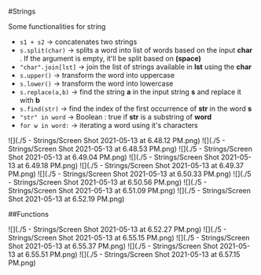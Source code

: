 #Strings

Some functionalities for string

- `s1 + s2` -> concatenates two strings
- `s.split(char)` -> splits a word into list of words based on the input **char** . If the argument is empty, it'll be split based on **(space)**
- `"char".join[lst]` -> join the list of strings available in **lst** using the **char**
- `s.upper()` -> transform the word into uppercase
- `s.lower()` -> transform the word into lowercase
- `s.replace(a,b)` -> find the string **a** in the input string **s** and replace it with **b**
- `s.find(str)` -> find the index of the first occurrence of **str** in the word **s**
- `"str" in word` -> Boolean : true if **str** is a substring of **word**
- `for w in word:` -> iterating a word using it's characters

![](./5 - Strings/Screen Shot 2021-05-13 at 6.48.12 PM.png)
![](./5 - Strings/Screen Shot 2021-05-13 at 6.48.53 PM.png)
![](./5 - Strings/Screen Shot 2021-05-13 at 6.49.04 PM.png)
![](./5 - Strings/Screen Shot 2021-05-13 at 6.49.18 PM.png)
![](./5 - Strings/Screen Shot 2021-05-13 at 6.49.37 PM.png)
![](./5 - Strings/Screen Shot 2021-05-13 at 6.50.33 PM.png)
![](./5 - Strings/Screen Shot 2021-05-13 at 6.50.56 PM.png)
![](./5 - Strings/Screen Shot 2021-05-13 at 6.51.09 PM.png)
![](./5 - Strings/Screen Shot 2021-05-13 at 6.52.19 PM.png)

##Functions

![](./5 - Strings/Screen Shot 2021-05-13 at 6.52.27 PM.png)
![](./5 - Strings/Screen Shot 2021-05-13 at 6.55.15 PM.png)
![](./5 - Strings/Screen Shot 2021-05-13 at 6.55.37 PM.png)
![](./5 - Strings/Screen Shot 2021-05-13 at 6.55.51 PM.png)
![](./5 - Strings/Screen Shot 2021-05-13 at 6.57.15 PM.png)

